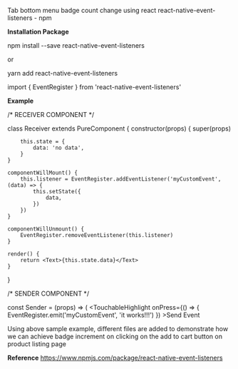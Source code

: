 Tab bottom menu badge count change using react react-native-event-listeners - npm

**Installation Package**

npm install --save react-native-event-listeners

or

yarn add react-native-event-listeners

import { EventRegister } from 'react-native-event-listeners'
 

**Example**

/*  RECEIVER COMPONENT */

class Receiver extends PureComponent {
    constructor(props) {
        super(props)
        
        this.state = {
            data: 'no data',
        }
    }
    
    componentWillMount() {
        this.listener = EventRegister.addEventListener('myCustomEvent', (data) => {
            this.setState({
                data,
            })
        })
    }
    
    componentWillUnmount() {
        EventRegister.removeEventListener(this.listener)
    }
    
    render() {
        return <Text>{this.state.data}</Text>
    }
}
 
/* SENDER COMPONENT */

const Sender = (props) => (
    <TouchableHighlight
        onPress={() => {
            EventRegister.emit('myCustomEvent', 'it works!!!')
        })
    ><Text>Send Event</Text></TouchableHighlight>
    
Using above sample example, different files are added to demonstrate how we can achieve badge increment on clicking on the add to cart button on product listing page

**Reference**
https://www.npmjs.com/package/react-native-event-listeners
